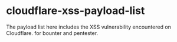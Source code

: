 # cloudflare-xss-payload-list

The payload list here includes the XSS vulnerability encountered on Cloudflare.
for bounter and pentester.
